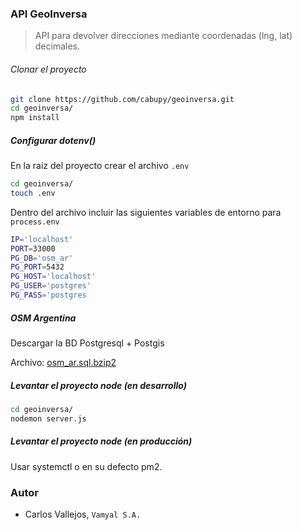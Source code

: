 ### API GeoInversa

> API para devolver direcciones mediante coordenadas (lng, lat) decimales.

###### Clonar el proyecto

```bash
git clone https://github.com/cabupy/geoinversa.git
cd geoinversa/
npm install
```

##### Configurar dotenv()

En la raiz del proyecto crear el archivo `.env`

```bash
cd geoinversa/
touch .env
```

Dentro del archivo incluir las siguientes variables de entorno para `process.env` 

```bash
IP='localhost'
PORT=33000
PG_DB='osm_ar'
PG_PORT=5432
PG_HOST='localhost'
PG_USER='postgres'
PG_PASS='postgres
```

##### OSM Argentina

Descargar la BD Postgresql + Postgis

Archivo: [osm_ar.sql.bzip2](https://s3.vamyal.com/osm_ar.sql.bzip2) 

##### Levantar el proyecto node (en desarrollo)

```bash
cd geoinversa/
nodemon server.js
```

##### Levantar el proyecto node (en producción)

Usar systemctl o en su defecto pm2.

### Autor

- Carlos Vallejos, `Vamyal S.A.`